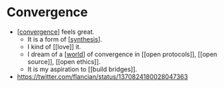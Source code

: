 # Convergence

- [[convergence]] feels great. 
  - It is a form of [[synthesis]].
  - I kind of [[love]] it.
  - I dream of a [[world]] of convergence in [[open protocols]], [[open source]], [[open ethics]].
  - It is my aspiration to [[build bridges]].
- https://twitter.com/flancian/status/1370824180028047363


[//begin]: # "Autogenerated link references for markdown compatibility"
[convergence]: convergence "Convergence"
[synthesis]: synthesis "Synthesis"
[world]: world "World"
[//end]: # "Autogenerated link references"